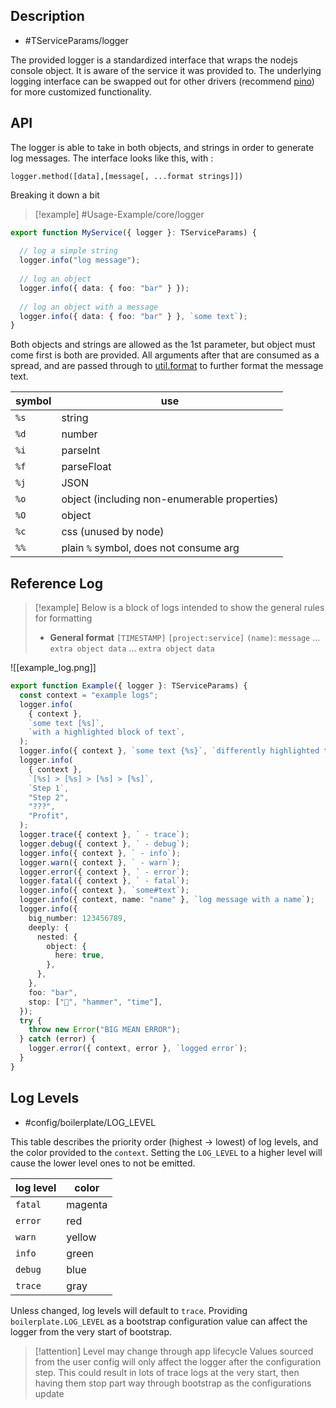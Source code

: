 ## Description

- #TServiceParams/logger

The provided logger is a standardized interface that wraps the nodejs console object. It is aware of the service it was provided to. The underlying logging interface can be swapped out for other drivers (recommend [pino](https://www.npmjs.com/package/pino)) for more customized functionality.

## API

The logger is able to take in both objects, and strings in order to generate log messages. The interface looks like this, with :

`logger.method([data],[message[, ...format strings]])`

Breaking it down a bit

> [!example] #Usage-Example/core/logger

```typescript
export function MyService({ logger }: TServiceParams) {
  
  // log a simple string
  logger.info("log message");
  
  // log an object
  logger.info({ data: { foo: "bar" } });
  
  // log an object with a message
  logger.info({ data: { foo: "bar" } }, `some text`);
}
```

Both objects and strings are allowed as the 1st parameter, but object must come first is both are provided. All arguments after that are consumed as a spread, and are passed through to [util.format](https://nodejs.org/api/util.html#utilformatformat-args) to further format the message text. 

| symbol | use                                          |
| ------ | -------------------------------------------- |
| `%s`   | string                                       |
| `%d`   | number                                       |
| `%i`   | parseInt                                     |
| `%f`   | parseFloat                                   |
| `%j`   | JSON                                         |
| `%o`   | object (including non-enumerable properties) |
| `%O`   | object                                       |
| `%c`   | css (unused by node)                         |
| `%%`   | plain `%` symbol, does not consume arg       |
## Reference Log

> [!example] Below is a block of logs intended to show the general rules for formatting
> 
> - **General format**
> `[TIMESTAMP]`  `[project:service]` `(name)`: `message`
>   ... `extra object data`
  >   ... `extra object data`

![[example_log.png]]

```typescript
export function Example({ logger }: TServiceParams) {
  const context = "example logs";
  logger.info(
    { context },
    `some text [%s]`,
    `with a highlighted block of text`,
  );
  logger.info({ context }, `some text {%s}`, `differently highlighted text`);
  logger.info(
    { context },
    `[%s] > [%s] > [%s] > [%s]`,
    `Step 1`,
    "Step 2",
    "???",
    "Profit",
  );
  logger.trace({ context }, ` - trace`);
  logger.debug({ context }, ` - debug`);
  logger.info({ context }, ` - info`);
  logger.warn({ context }, ` - warn`);
  logger.error({ context }, ` - error`);
  logger.fatal({ context }, ` - fatal`);
  logger.info({ context }, `some#text`);
  logger.info({ context, name: "name" }, `log message with a name`);
  logger.info({
    big_number: 123456789,
    deeply: {
      nested: {
        object: {
          here: true,
        },
      },
    },
    foo: "bar",
    stop: ["🔨", "hammer", "time"],
  });
  try {
    throw new Error("BIG MEAN ERROR");
  } catch (error) {
    logger.error({ context, error }, `logged error`);
  }
}
```

## Log Levels

- #config/boilerplate/LOG_LEVEL

This table describes the priority order (highest -> lowest) of log levels, and the color provided to the `context`. Setting the `LOG_LEVEL` to a higher level will cause the lower level ones to not be emitted.

| log level | color   |
| --------- | ------- |
| `fatal`   | magenta |
| `error`   | red     |
| `warn`    | yellow  |
| `info`    | green   |
| `debug`   | blue    |
| `trace`   | gray    |
Unless changed, log levels will default to `trace`. Providing `boilerplate.LOG_LEVEL` as a bootstrap configuration value can affect the logger from the very start of bootstrap.

> [!attention] Level may change through app lifecycle
> Values sourced from the user config will only affect the logger after the configuration step. This could result in lots of trace logs at the very start, then having them stop part way through bootstrap as the configurations update
